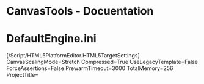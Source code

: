 # CanvasTools - Docuentation


DefaultEngine.ini
==================================

[/Script/HTML5PlatformEditor.HTML5TargetSettings]
CanvasScalingMode=Stretch
Compressed=True
UseLegacyTemplate=False
ForceAssertions=False
PrewarmTimeout=3000
TotalMemory=256
ProjectTitle=